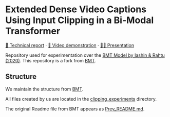# Extended Dense Video Captions Using Input Clipping in a Bi-Modal Transformer

[📄 Technical report]() · [📼 Video demonstration]() · [🧑‍🏫 Presentation]()

Repository used for experimentation over the [BMT Model by Iashin & Rahtu (2020)](https://iashin.ai/bmt).
This repository is a fork from [BMT](https://github.com/v-iashin/BMT).

## Structure

We maintain the structure from [BMT](https://github.com/v-iashin/BMT). 

All files created by us are located in the [clipping_experiments](https://github.com/oscarmires/BMT-Clipping/tree/master/clipping_experiments) directory.

The original Readme file from BMT appears as [Prev_README.md](https://github.com/oscarmires/BMT-Clipping/blob/master/Prev_README.md).
